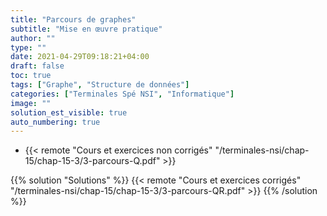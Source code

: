 ```yaml
---
title: "Parcours de graphes"
subtitle: "Mise en œuvre pratique"
author: ""
type: ""
date: 2021-04-29T09:18:21+04:00
draft: false
toc: true
tags: ["Graphe", "Structure de données"]
categories: ["Terminales Spé NSI", "Informatique"]
image: ""
solution_est_visible: true
auto_numbering: true
---
```


- {{< remote "Cours et exercices non corrigés" "/terminales-nsi/chap-15/chap-15-3/3-parcours-Q.pdf" >}}

{{% solution "Solutions" %}}
{{< remote "Cours et exercices corrigés" "/terminales-nsi/chap-15/chap-15-3/3-parcours-QR.pdf" >}}
{{% /solution %}}


